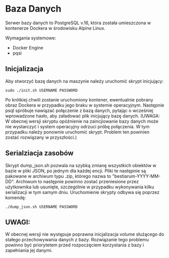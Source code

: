 # Baza Danych 

Serwer bazy danych to PostgreSQL v.16, która została umieszczona w kontenerze Dockera w środowisku Alpine Linux. 

Wymagania systemowe:
- Docker Engine 
- pqsl

## Inicjalizacja

Aby stworzyć bazę danych na maszynie należy uruchomić skrypt inicjujący: 
```
sudo ./init.sh USERNAME PASSWORD
```
Po krótkiej chwili zostanie uruchomiony kontener, ewentualnie pobrany obraz Dockera w przypadku jego braku w systemie operacyjnym. Następnie psql spróbuje nawiązać połączenie z bazą danych, pytając o wcześniej wprowadzone hasło, aby załadować plik inicjujący bazę danych. (UWAGA: W obecnej wersji skryptu opóźnienie na zaincjiowanie bazy danych może nie wystarczyć i system operacyjny odrzuci próbę połączenia. W tym przypadku należy ponownie uruchomić skrypt. Problem ten powinien zostać rozwiązany w przyszłości.)

## Serialziacja zasobów 

Skrypt dump_json.sh pozwala na szybką zmianę wszystkich obiektów w bazie w pliki JSON, po jednym dla każdej encji. Pliki te następnie są pakowane w archiwum typu .zip, którego nazwa to "bestiarum-YYYY-MM-DD". Archiwum to następnie powinno zostać przeniesione przez użytkownika lub usunięte, szczególnie w przypadku wykonywania kilku serializacji w tym samym dniu. Uruchomienie skrypty odbywa się poprzez komendę:
```
./dump_json.sh USERNAME PASSWORD
```

## UWAGI: 
W obecnej wersji nie występuje poprawna inicjalizacja volume służącego do stałego przechowywania danych z bazy. Rozwiązanie tego problemu powinno być priorytetem przed rozpoczęciem korzystania z bazy i zapełniania jej danymi.  
